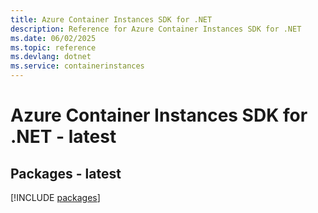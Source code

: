 ```yaml
---
title: Azure Container Instances SDK for .NET
description: Reference for Azure Container Instances SDK for .NET
ms.date: 06/02/2025
ms.topic: reference
ms.devlang: dotnet
ms.service: containerinstances
---
```

# Azure Container Instances SDK for .NET - latest
## Packages - latest
[!INCLUDE [packages](container-instances-index.md)]